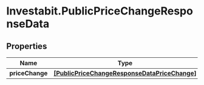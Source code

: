 # Investabit.PublicPriceChangeResponseData

## Properties
Name | Type | Description | Notes
------------ | ------------- | ------------- | -------------
**priceChange** | [**[PublicPriceChangeResponseDataPriceChange]**](PublicPriceChangeResponseDataPriceChange.md) |  | 


